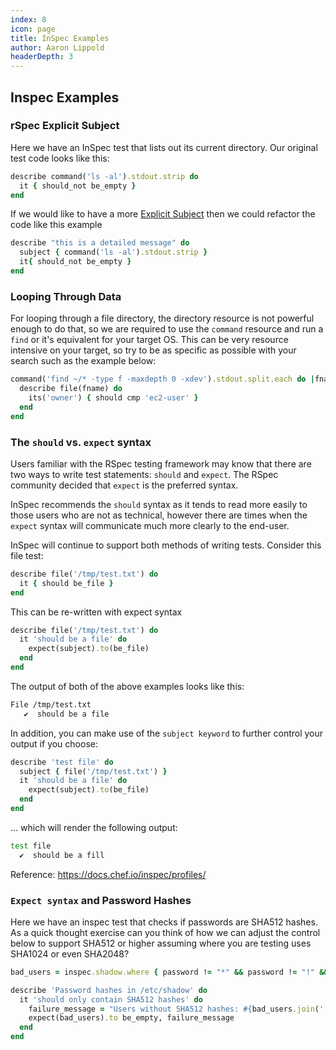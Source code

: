 ```yaml
---
index: 8
icon: page
title: InSpec Examples
author: Aaron Lippold
headerDepth: 3
---
```


## Inspec Examples

### rSpec Explicit Subject

Here we have an InSpec test that lists out its current directory. Our original test code looks like this:

```ruby
describe command('ls -al').stdout.strip do
  it { should_not be_empty }
end
```

If we would like to have a more [Explicit Subject](https://relishapp.com/rspec/rspec-core/docs/subject/explicit-subject) then we could refactor the code like this example

```ruby
describe "this is a detailed message" do
  subject { command('ls -al').stdout.strip }
  it{ should_not be_empty }
end
```

### Looping Through Data

For looping through a file directory, the directory resource is not powerful enough to do that, so we are required to use the `command` resource and run a `find` or it's equivalent for your target OS. This can be very resource intensive on your target, so try to be as specific as possible with your search such as the example below:

```ruby
command('find ~/* -type f -maxdepth 0 -xdev').stdout.split.each do |fname|
  describe file(fname) do
    its('owner') { should cmp 'ec2-user' }
  end
end
```

### The `should` vs. `expect` syntax

Users familiar with the RSpec testing framework may know that there are two ways to write test statements: `should` and `expect`. The RSpec community decided that `expect` is the preferred syntax.

InSpec recommends the `should` syntax as it tends to read more easily to those users who are not as technical, however there are times when the `expect` syntax will communicate much more clearly to the end-user.

InSpec will continue to support both methods of writing tests. Consider this file test:

```ruby
describe file('/tmp/test.txt') do
  it { should be_file }
end
```

This can be re-written with expect syntax

```ruby
describe file('/tmp/test.txt') do
  it 'should be a file' do
    expect(subject).to(be_file)
  end
end
```

The output of both of the above examples looks like this:

```sh
File /tmp/test.txt
   ✔  should be a file
```

In addition, you can make use of the `subject keyword` to further control your output if you choose:

```ruby
describe 'test file' do
  subject { file('/tmp/test.txt') }
  it 'should be a file' do
    expect(subject).to(be_file)
  end
end
```

… which will render the following output:

```sh
test file
  ✔  should be a fill
```

Reference: <https://docs.chef.io/inspec/profiles/>

### `Expect syntax` and Password Hashes

Here we have an inspec test that checks if passwords are SHA512 hashes. As a quick thought exercise can you think of how we can adjust the control below to support SHA512 or higher assuming where you are testing uses SHA1024 or even SHA2048?

```ruby
bad_users = inspec.shadow.where { password != "*" && password != "!" && password !~ /\$6\$/ }.users

describe 'Password hashes in /etc/shadow' do
  it 'should only contain SHA512 hashes' do
    failure_message = "Users without SHA512 hashes: #{bad_users.join(', ')}"
    expect(bad_users).to be_empty, failure_message
  end
end
```
